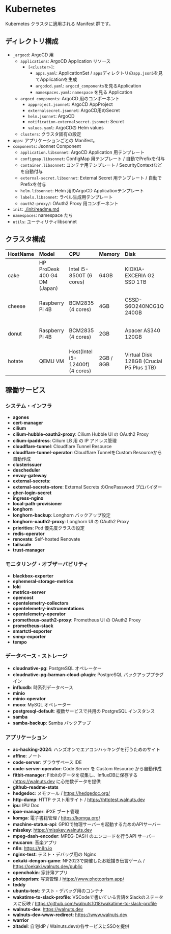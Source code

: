 # Kubernetes

Kubernetes クラスタに適用される Manifest 群です。

## ディレクトリ構成

- `_argocd`: ArgoCD 用
  - `applications`: ArgoCD Application リソース
    - `[<cluster>]`:
      - `apps.yaml`: ApplicationSet / `apps`ディレクトリの`app.json5`を見てApplicationを生成
      - `argodcd.yaml`: `argocd_components`を見るApplication
      - `namespaces.yaml`: `namespace` を見る Application
  - `argocd_components`: ArgoCD 用のコンポーネント
    - `appproject.jsonnet`: ArgoCD AppProject
    - `externalsecret.jsonnet`: ArgoCD用のSecret
    - `helm.jsonnet`: ArgoCD
    - `notification-externalsecret.jsonnet`: Secret
    - `values.yaml`: ArgoCDの Helm values
  - `clusters`: クラスタ固有の設定
- `apps`: アプリケーションごとの Manifest。
- `components`: Jsonnet Component
  - `application.libsonnet`: ArgoCD Application 用テンプレート
  - `configmap.libsonnet`: ConfigMap 用テンプレート / 自動でPrefixを付与
  - `container.libsonnet`: コンテナ用テンプレート / SecurityContextなどを自動付与
  - `external-secret.libsonnet`: External Secret 用テンプレート / 自動でPrefixを付与
  - `helm.libsonnet`: Helm 用のArgoCD Applicationテンプレート
  - `labels.libsonnet`: ラベル生成用テンプレート
  - `oauth2-proxy/`: OAuth2 Proxy 用コンポーネント
- `init`: [./init/readme.md](./init/readme.md)
- `namespaces`: namespace たち
- `utils`: ユーティリティlibsonnet

## クラスタ構成

| HostName | Model                        | CPU                             | Memory    | Disk                                     | OS                             | ControlPlane |
| :------- | :--------------------------- | :------------------------------ | :-------- | :--------------------------------------- | :----------------------------- | :----------- |
| cake     | HP ProDesk 400 G4 DM (Japan) | Intel i5-8500T (6 cores)        | 64GB      | KIOXIA-EXCERIA G2 SSD 1TB                | Ubuntu 24.04.3 LTS             | ○            |
| cheese   | Raspberry Pi 4B              | BCM2835 (4 cores)               | 4GB       | CSSD-S6O240NCG1Q 240GB                   | Debian GNU/Linux 12 (bookworm) | ○            |
| donut    | Raspberry Pi 4B              | BCM2835 (4 cores)               | 2GB       | Apacer AS340 120GB                       | Debian GNU/Linux 12 (bookworm) |              |
| hotate   | QEMU VM                      | Host(Intel i5-12400f) (4 cores) | 2GB / 8GB | Virtual Disk 128GB (Crucial P5 Plus 1TB) | Ubuntu 24.04.3 LTS             | ○            |

## 稼働サービス

### システム・インフラ

- **agones**
- **cert-manager**
- **cilium**
- **cilium-hubble-oauth2-proxy**: Cilium Hubble UI の OAuth2 Proxy
- **cilium-ipaddress**: Cilium LB 用 の IP アドレス管理
- **cloudflare-tunnel**: Cloudflare Tunnel Resource
- **cloudflare-tunnel-operator**: Cloudflare TunnelをCustom Resourceから自動作成
- **clusterissuer**
- **descheduler**
- **envoy-gateway**
- **external-secrets**:
- **external-secrets-store**: External Secrets のOnePassword プロバイダー
- **ghcr-login-secret**
- **ingress-nginx**
- **local-path-provisioner**
- **longhorn**
- **longhorn-backup**: Longhorn バックアップ設定
- **longhorn-oauth2-proxy**: Longhorn UI の OAuth2 Proxy
- **priorities**: Pod 優先度クラスの設定
- **redis-operator**
- **renovate**: Self-hosted Renovate
- **tailscale**
- **trust-manager**

### モニタリング・オブザーバビリティ

- **blackbox-exporter**
- **ephemeral-storage-metrics**
- **loki**
- **metrics-server**
- **opencost**
- **opentelemetry-collectors**
- **opentelemetry-instrumentations**
- **opentelemetry-operator**
- **prometheus-oauth2-proxy**: Prometheus UI の OAuth2 Proxy
- **prometheus-stack**
- **smartctl-exporter**
- **snmp-exporter**
- **tempo**

### データベース・ストレージ

- **cloudnative-pg**: PostgreSQL オペレーター
- **cloudnative-pg-barman-cloud-plugin**: PostgreSQL バックアッププラグイン
- **influxdb**: 時系列データベース
- **minio**
- **minio-operator**
- **moco**: MySQL オペレーター
- **postgresql-default**: 複数サービスで共用の PostgreSQL インスタンス
- **samba**
- **samba-backup**: Samba バックアップ

### アプリケーション

- **ac-hacking-2024**: ハンズオンでエアコンハッキングを行うためのサイト
- **affine**: ノート
- **code-server**: ブラウザベース IDE
- **code-server-operator**: Code Server を Custom Resource から自動作成
- **fitbit-manager**: Fitbitのデータを収集し、InfluxDBに保存する /<https://walnuts.dev> に心拍数データを提供
- **github-readme-stats**
- **hedgedoc**: メモツール / <https://hedgedoc.org/>
- **http-dump**: HTTP テスト用サイト / <https://httptest.walnuts.dev>
- **ipu**: IPU Doc
- **ipxe-manager**: iPXE ブート管理
- **komga**: 電子書籍管理 / <https://komga.org/>
- **machine-status-api**: GPIOで物理サーバーを起動するためのAPIサーバー
- **misskey**: <https://misskey.walnuts.dev>
- **mpeg-dash-encoder**: MPEG-DASH のエンコードを行うAPI サーバー
- **mucaron**: 音楽アプリ
- **n8n**: <https://n8n.io>
- **nginx-test**: テスト・デバッグ用の Nginx
- **oekaki-dengon-game**: NF2023で開催したお絵描き伝言ゲーム / <https://oekaki.walnuts.dev/public>
- **openchokin**: 家計簿アプリ
- **photoprism**: 写真管理 / <https://www.photoprism.app/>
- **teddy**
- **ubuntu-test**: テスト・デバッグ用のコンテナ
- **wakatime-to-slack-profile**: VSCodeで書いている言語をSlackのステータスに反映 / <https://github.com/walnuts1018/wakatime-to-slack-profile>
- **walnuts-dev**: <https://walnuts.dev>
- **walnuts-dev-www-redirect**: <https://www.walnuts.dev>
- **warrior**
- **zitadel**: 自宅IdP / Walnuts.devの各サービスにSSOを提供
